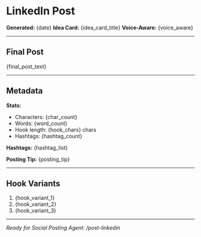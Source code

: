 # LinkedIn Post

**Generated:** {date}
**Idea Card:** {idea_card_title}
**Voice-Aware:** {voice_aware}

---

## Final Post

{final_post_text}

---

## Metadata

**Stats:**
- Characters: {char_count}
- Words: {word_count}
- Hook length: {hook_chars} chars
- Hashtags: {hashtag_count}

**Hashtags:**
{hashtag_list}

**Posting Tip:**
{posting_tip}

---

## Hook Variants

1. {hook_variant_1}
2. {hook_variant_2}
3. {hook_variant_3}

---

*Ready for Social Posting Agent: /post-linkedin*
